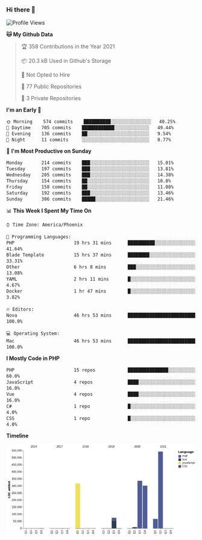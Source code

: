 ### Hi there 👋

<!--START_SECTION:waka-->
![Profile Views](http://img.shields.io/badge/Profile%20Views-4-blue)

**🐱 My Github Data** 

> 🏆 358 Contributions in the Year 2021
 > 
> 📦 20.3 kB Used in Github's Storage 
 > 
> 🚫 Not Opted to Hire
 > 
> 📜 77 Public Repositories 
 > 
> 🔑 3 Private Repositories  
 > 
**I'm an Early 🐤** 

```text
🌞 Morning    574 commits    ██████████░░░░░░░░░░░░░░░   40.25% 
🌆 Daytime    705 commits    ████████████░░░░░░░░░░░░░   49.44% 
🌃 Evening    136 commits    ██░░░░░░░░░░░░░░░░░░░░░░░   9.54% 
🌙 Night      11 commits     ░░░░░░░░░░░░░░░░░░░░░░░░░   0.77%

```
📅 **I'm Most Productive on Sunday** 

```text
Monday       214 commits    ███░░░░░░░░░░░░░░░░░░░░░░   15.01% 
Tuesday      197 commits    ███░░░░░░░░░░░░░░░░░░░░░░   13.81% 
Wednesday    205 commits    ███░░░░░░░░░░░░░░░░░░░░░░   14.38% 
Thursday     154 commits    ██░░░░░░░░░░░░░░░░░░░░░░░   10.8% 
Friday       158 commits    ██░░░░░░░░░░░░░░░░░░░░░░░   11.08% 
Saturday     192 commits    ███░░░░░░░░░░░░░░░░░░░░░░   13.46% 
Sunday       306 commits    █████░░░░░░░░░░░░░░░░░░░░   21.46%

```


📊 **This Week I Spent My Time On** 

```text
⌚︎ Time Zone: America/Phoenix

💬 Programming Languages: 
PHP                      19 hrs 31 mins      ██████████░░░░░░░░░░░░░░░   41.64% 
Blade Template           15 hrs 37 mins      ████████░░░░░░░░░░░░░░░░░   33.31% 
Other                    6 hrs 8 mins        ███░░░░░░░░░░░░░░░░░░░░░░   13.08% 
YAML                     2 hrs 11 mins       █░░░░░░░░░░░░░░░░░░░░░░░░   4.67% 
Docker                   1 hr 47 mins        █░░░░░░░░░░░░░░░░░░░░░░░░   3.82%

🔥 Editors: 
Nova                     46 hrs 53 mins      █████████████████████████   100.0%

💻 Operating System: 
Mac                      46 hrs 53 mins      █████████████████████████   100.0%

```

**I Mostly Code in PHP** 

```text
PHP                      15 repos            ███████████████░░░░░░░░░░   60.0% 
JavaScript               4 repos             ████░░░░░░░░░░░░░░░░░░░░░   16.0% 
Vue                      4 repos             ████░░░░░░░░░░░░░░░░░░░░░   16.0% 
C#                       1 repo              █░░░░░░░░░░░░░░░░░░░░░░░░   4.0% 
CSS                      1 repo              █░░░░░░░░░░░░░░░░░░░░░░░░   4.0%

```


**Timeline**

![Chart not found](https://raw.githubusercontent.com/mikebronner/mikebronner/master/charts/bar_graph.png) 


<!--END_SECTION:waka-->

<!--
**mikebronner/mikebronner** is a ✨ _special_ ✨ repository because its `README.md` (this file) appears on your GitHub profile.

Here are some ideas to get you started:

- 🔭 I’m currently working on ...
- 🌱 I’m currently learning ...
- 👯 I’m looking to collaborate on ...
- 🤔 I’m looking for help with ...
- 💬 Ask me about ...
- 📫 How to reach me: ...
- 😄 Pronouns: ...
- ⚡ Fun fact: ...
-->
